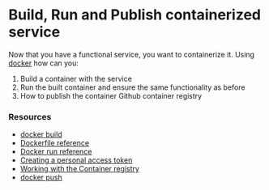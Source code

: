 # Build, Run and Publish containerized service
Now that you have a functional service, you want to containerize it. Using [docker](https://www.docker.com/) how can you:
  1. Build a container with the service
  2. Run the built container and ensure the same functionality as before
  3. How to publish the container Github container registry

### Resources
  - [docker build](https://docs.docker.com/engine/reference/commandline/build/)
  - [Dockerfile reference](https://docs.docker.com/engine/reference/builder/)
  - [Docker run reference](https://docs.docker.com/engine/reference/run/)
  - [Creating a personal access token](https://docs.github.com/en/authentication/keeping-your-account-and-data-secure/creating-a-personal-access-token)
  - [Working with the Container registry](https://docs.github.com/en/packages/working-with-a-github-packages-registry/working-with-the-container-registry)
  - [docker push](https://docs.docker.com/engine/reference/commandline/push/)